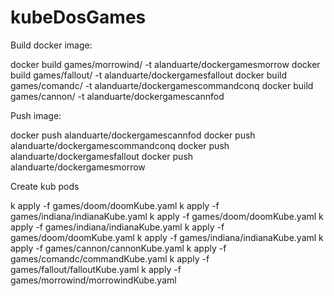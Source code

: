 # kubeDosGames

Build docker image:

docker build games/morrowind/ -t alanduarte/dockergamesmorrow
docker build games/fallout/ -t alanduarte/dockergamesfallout
docker build games/comandc/ -t alanduarte/dockergamescommandconq
docker build games/cannon/ -t alanduarte/dockergamescannfod

Push image:

docker push alanduarte/dockergamescannfod
docker push alanduarte/dockergamescommandconq
docker push alanduarte/dockergamesfallout
docker push alanduarte/dockergamesmorrow

Create kub pods

k apply -f games/doom/doomKube.yaml
k apply -f games/indiana/indianaKube.yaml
k apply -f games/doom/doomKube.yaml
k apply -f games/indiana/indianaKube.yaml
k apply -f games/doom/doomKube.yaml
k apply -f games/indiana/indianaKube.yaml
k apply -f games/cannon/cannonKube.yaml
k apply -f games/comandc/commandKube.yaml
k apply -f games/fallout/falloutKube.yaml
k apply -f games/morrowind/morrowindKube.yaml
